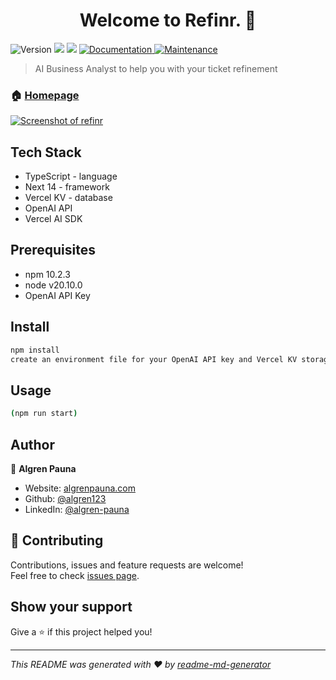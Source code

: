 <h1 align="center">Welcome to Refinr. 👋</h1>
<p>
  <img alt="Version" src="https://img.shields.io/badge/version-0.1.0-blue.svg?cacheSeconds=2592000" />
  <img src="https://img.shields.io/badge/npm-10.2.3-blue.svg" />
  <img src="https://img.shields.io/badge/node-v20.10.0-blue.svg" />
  <a href="https://github.com/algren123/insta-bio-ai#readme" target="_blank">
    <img alt="Documentation" src="https://img.shields.io/badge/documentation-yes-brightgreen.svg" />
  </a>
  <a href="https://github.com/algren123/insta-bio-ai/graphs/commit-activity" target="_blank">
    <img alt="Maintenance" src="https://img.shields.io/badge/Maintained%3F-yes-green.svg" />
  </a>
</p>

> AI Business Analyst to help you with your ticket refinement

### 🏠 [Homepage](https://refinr.vercel.app/)

[![Screenshot of refinr](https://ibb.co/wBVKCGF)](https://refinr.app/)

## Tech Stack

- TypeScript - language
- Next 14 - framework
- Vercel KV - database
- OpenAI API
- Vercel AI SDK

## Prerequisites

- npm 10.2.3
- node v20.10.0
- OpenAI API Key

## Install

```sh
npm install
create an environment file for your OpenAI API key and Vercel KV storage
```

## Usage

```sh
(npm run start)
```

## Author

👤 **Algren Pauna**

- Website: [algrenpauna.com](https://algrenpauna.com)
- Github: [@algren123](https://github.com/algren123)
- LinkedIn: [@algren-pauna](https://linkedin.com/in/algren-pauna)

## 🤝 Contributing

Contributions, issues and feature requests are welcome!<br />Feel free to check [issues page](https://github.com/algren123/insta-bio-ai/issues).

## Show your support

Give a ⭐️ if this project helped you!

---

_This README was generated with ❤️ by [readme-md-generator](https://github.com/kefranabg/readme-md-generator)_
